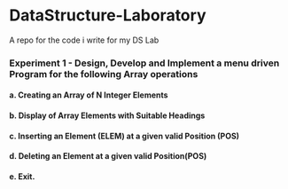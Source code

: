 # DataStructure-Laboratory
A repo for the code i write for my DS Lab

### Experiment 1 - Design, Develop and Implement a menu driven Program for the following Array operations
#### a. Creating an Array of N Integer Elements
#### b. Display of Array Elements with Suitable Headings
#### c. Inserting an Element (ELEM) at a given valid Position (POS)
#### d. Deleting an Element at a given valid Position(POS)
#### e. Exit.
